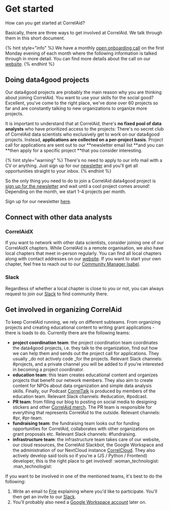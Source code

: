 # Get started

How can you get started at CorrelAid?

Basically, there are three ways to get involved at CorrelAid. We talk through them in this short document.

{% hint style="info" %}
We have a monthly [open onboarding call](wiki/communication/conference-calls.md#open-onboarding-call-1st-monday) on the first Monday evening of each month where the following information is talked through in more detail. You can find more details about the call on our [website](https://correlaid.org/events/).
{% endhint %}

## Doing data4good projects

Our data4good projects are probably the main reason why you are thinking about joining CorrelAid. You want to use your skills for the social good? Excellent, you've come to the right place, we've done over 60 projects so far and are constantly talking to new organizations to organize more projects.

It is important to understand that at CorrelAid, there's **no fixed pool of data analysts** who have prioritized access to the projects: There's no secret club of CorrelAid data scientists who exclusively get to work on our data4good projects. Instead, **applications are collected on a per-project basis**. Project call for applications are sent out to our \*\*newsletter email list \*\*and you can \*\*then apply for a specific project \*\*that you consider interesting.

{% hint style="warning" %}
There's no need to apply to our info mail with a CV or anything. Just sign up for our [newsletter](https://correlaid.us12.list-manage.com/subscribe?u=b294bf2834adf5d89bdd2dd5a\&id=915f3f3eff) and you'll get all opportunities straight to your inbox.
{% endhint %}

So the only thing you need to do to join a CorrelAid data4good project is [sign up for the newsletter](https://correlaid.us12.list-manage.com/subscribe?u=b294bf2834adf5d89bdd2dd5a\&id=915f3f3eff) and wait until a cool project comes around! Depending on the month, we start 1-4 projects per month.

Sign up for our newsletter [here](https://correlaid.us12.list-manage.com/subscribe?u=b294bf2834adf5d89bdd2dd5a\&id=915f3f3eff).

## Connect with other data analysts

### CorrelAidX

If you want to network with other data scientists, consider joining one of our CorrelAidX chapters. While CorrelAid is a remote organisation, we also have local chapters that meet in-person regularly. You can find all local chapters along with contact addresses on our [website](https://correlaid.org/en/correlaid-x/). If you want to start your own chapter, feel free to reach out to our [Community Manager Isabel](mailto:isabel.w@correlaid.org).

### Slack

Regardless of whether a local chapter is close to you or not, you can always request to join our [Slack](wiki/communication/slack.md#i-want-to-get-access-to-slack-how-do-i-get-it) to find community there.

## Get involved in organizing CorrelAid

To keep CorrelAid running, we rely on different subteams. From organizing projects and creating educational content to writing grant applications - there is loads to do. Currently there are the following teams:

* **project coordination team**: the project coordination team coordinates the data4good projects, i.e. they talk to the organization, find out how we can help them and sends out the project call for applications. They usually \_do not actively code \_for the projects. Relevant Slack channels: #projects, and a private channel you will be added to if you're interested in becoming a project coordinator.
* **education team**: this team creates educational content and organizes projects that benefit our network members. They also aim to create content for NPOs about data organization and simple data analysis skills. Finally, our Podcast [CorrelTalk](https://www.spreaker.com/show/correltalk-the-correlaid-podcast) is produced by members of the education team. Relevant Slack channels: #education, #podcast.
* **PR team**: from filling our blog to posting on social media to designing stickers and other [CorrelAid merch](wiki/correlaid-merch.md). The PR team is responsible for everything that represents CorrelAid to the outside. Relevant channels: #pr, #pr-team.
* **fundraising team**: the fundraising team looks out for funding opportunities for CorrelAid, collaborates with other organizations on grant proposals etc. Relevant Slack channels: #fundraising.
* **infrastructure team**: the infrastructure team takes care of our website, our cloud resources, the CorrelAid Slackbot, the Google Workspace and the administration of our NextCloud instance [CorrelCloud](wiki/infrastructure/correlcloud.md). They also actively develop said tools so if you're a (JS / Python / Frontend) developer, this is the right place to get involved! :woman\_technologist: :man\_technologist:

If you want to be involved in one of the mentioned teams, it's best to do the following:

1. Write an email to [Frie](mailto:frie.p@correlaid.org) explaining where you'd like to participate. You'll then get an invite to our [Slack](wiki/communication/slack.md).
2. You'll probably also need a [Google Workspace account](wiki/infrastructure/google-workspace.md) later on.
